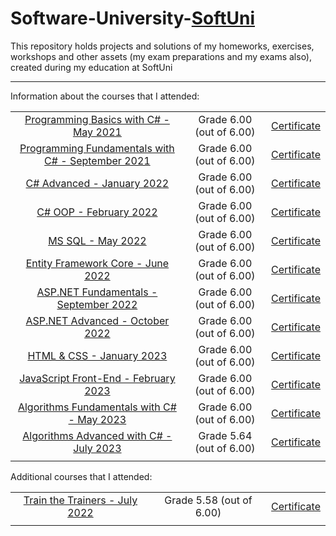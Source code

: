 # Software-University-[SoftUni](https://softuni.bg/)
This repository holds projects and solutions of my homeworks, exercises, workshops and other assets (my exam preparations and my exams also), created during my education at SoftUni

---------------------------------------------------------------------------------------------------------

Information about the courses that I attended:

||||
|:---:|:---:|:---:|
|[Programming Basics with C# - May 2021](https://softuni.bg/trainings/3398/programming-basics-with-csharp-may-2021)|Grade 6.00 (out of 6.00)|[Certificate](https://softuni.bg/certificates/details/107360/125bef55)|
|[Programming Fundamentals with C# - September 2021](https://softuni.bg/trainings/3447/programming-fundamentals-with-csharp-september-2021)|Grade 6.00 (out of 6.00)|[Certificate](https://softuni.bg/certificates/details/119892/66b56f59)|
|[C# Advanced - January 2022](https://softuni.bg/trainings/3584/csharp-advanced-january-2022)|Grade 6.00 (out of 6.00)|[Certificate](https://softuni.bg/certificates/details/123613/e6d18f2b)|
|[C# OOP - February 2022](https://softuni.bg/trainings/3585/csharp-oop-february-2022)|Grade 6.00 (out of 6.00)|[Certificate](https://softuni.bg/certificates/details/130951/b1abe628)|
|[MS SQL - May 2022](https://softuni.bg/trainings/3714/ms-sql-may-2022)|Grade 6.00 (out of 6.00)|[Certificate](https://softuni.bg/certificates/details/134807/1e5be2db)|
|[Entity Framework Core - June 2022](https://softuni.bg/trainings/3709/entity-framework-core-june-2022)|Grade 6.00 (out of 6.00)|[Certificate](https://softuni.bg/certificates/details/138326/0bdadca1)|
|[ASP.NET Fundamentals - September 2022](https://softuni.bg/trainings/3853/asp-net-fundamentals-september-2022)|Grade 6.00 (out of 6.00)|[Certificate](https://softuni.bg/certificates/details/146511/53a9adfb)|
|[ASP.NET Advanced - October 2022](https://softuni.bg/trainings/3854/asp-net-advanced-october-2022)|Grade 6.00 (out of 6.00)|[Certificate](https://softuni.bg/certificates/details/153270/9514db46)|
|[HTML & CSS - January 2023](https://softuni.bg/trainings/3975/html-and-css-january-2023)|Grade 6.00 (out of 6.00)|[Certificate](https://softuni.bg/certificates/details/163010/149514dd)|
|[JavaScript Front-End - February 2023](https://softuni.bg/trainings/3976/js-front-end-february-2023)|Grade 6.00 (out of 6.00)|[Certificate](https://softuni.bg/certificates/details/168376/2a684bd7)|
|[Algorithms Fundamentals with C# - May 2023](https://softuni.bg/trainings/4175/algorithms-fundamentals-with-c-sharp-may-2023)|Grade 6.00 (out of 6.00)|[Certificate](https://softuni.bg/certificates/details/176629/4d4e5c9b)|
|[Algorithms Advanced with C# - July 2023](https://softuni.bg/trainings/4178/algorithms-advanced-with-c-sharp-july-2023)|Grade 5.64 (out of 6.00)|[Certificate](https://softuni.bg/certificates/details/184501/e9382fac)|
||||


Additional courses that I attended:

||||
|:---:|:---:|:---:|
|[Train the Trainers - July 2022](https://softuni.bg/trainings/3860/training-for-trainers-march-july-2022)|Grade 5.58 (out of 6.00)|[Certificate](https://softuni.bg/certificates/details/137246/525b0d94)|
||||